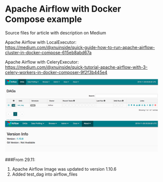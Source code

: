 # Apache Airflow with Docker Compose example

Source files for article with description on Medium

Apache Airflow with LocalExecutor:  
    <https://medium.com/@xnuinside/quick-guide-how-to-run-apache-airflow-cluster-in-docker-compose-615eb8abd67a>
    
Apache Airflow with CeleryExecutor: 
    <https://medium.com/@xnuinside/quick-tutorial-apache-airflow-with-3-celery-workers-in-docker-composer-9f2f3b445e4>

![Main Apache Airflow UI](/docs/img/main.png?raw=true "Main Apache Airflow UI")
![Version](/docs/img/version.png?raw=true "Version Screen")


###From 29.11:

1. Apache Airflow Image was updated to version 1.10.6
2. Added test_dag into airflow_files

